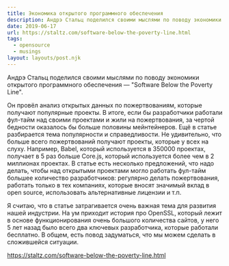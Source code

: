 ```yaml
---
title: Экономика открытого программного обеспечения
description: Андрэ Стальц поделился своими мыслями по поводу экономики открытого программного обеспечения
date: 2019-06-17
url: https://staltz.com/software-below-the-poverty-line.html
tags:
  - opensource
  - musings
layout: layouts/post.njk
---
```

Андрэ Стальц поделился своими мыслями по поводу экономики открытого программного обеспечения — "Software Below the Poverty Line".

Он провёл анализ открытых данных по пожертвованиям, которые получают популярные проекты. В итоге, если бы разработчики работали фул-тайм над своими проектами и жили на пожертвования, за чертой бедности оказалось бы больше половины мейнтейнеров. Ещё в статье разбирается тема популярности и справедливости. Не удивительно, что больше всего пожертвований получают проекты, которые у всех на слуху. Например, Babel, который используется в 350000 проектах, получает в 5 раз больше Core.js, который используется более чем в 2 миллионах проектах. В статье есть несколько предложений, что надо делать, чтобы над открытыми проектами могло работать фул-тайм большее количество разработчиков: регулярно делать пожертвования, работать только в тех компаниях, которые вносят значимый вклад в open source, использовать альтернативные лицензии и т.п.

Я считаю, что в статье затрагивается очень важная тема для развития нашей индустрии. На ум приходит история про OpenSSL, который лежит в основе функционирования очень большого количества сайтов, у него 5 лет назад было всего два ключевых разработчика, которые работали бесплатно. В общем, есть повод задуматься, что мы можем сделать в сложившейся ситуации.

https://staltz.com/software-below-the-poverty-line.html
